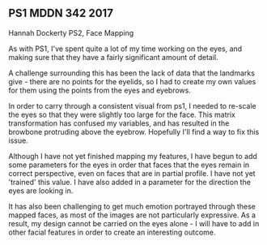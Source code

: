 ## PS1 MDDN 342 2017


Hannah Dockerty PS2, Face Mapping

As with PS1, I've spent quite a lot of my time working on the eyes, and making sure that they have a fairly significant amount of detail. 

A challenge surrounding this has been the lack of data that the landmarks give - there are no points for the eyelids, so I had to create my own values for them using the points from the eyes and eyebrows. 

In order to carry through a consistent visual from ps1, I needed to re-scale the eyes so that they were slightly too large for the face. This matrix transformation has confused my variables, and has resulted in the browbone protruding above the eyebrow. Hopefully I'll find a way to fix this issue.

Although I have not yet finished mapping my features, I have begun to add some parameters for the eyes in order that faces that the eyes remain in correct perspective, even on faces that are in partial profile. I have not yet 'trained' this value. I have also added in a parameter for the direction the eyes are looking in. 

It has also been challenging to get much emotion portrayed through these mapped faces, as most of the images are not particularly expressive. As a result, my design cannot be carried on the eyes alone - I will have to add in other facial features in order to create an interesting outcome. 